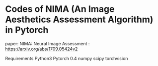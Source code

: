 # Codes of NIMA (An Image Aesthetics Assessment Algorithm) in Pytorch
paper: NIMA: Neural Image Assessment : https://arxiv.org/abs/1709.05424v2

Requirements
Python3
Pytorch 0.4
numpy
scipy
torchvision
